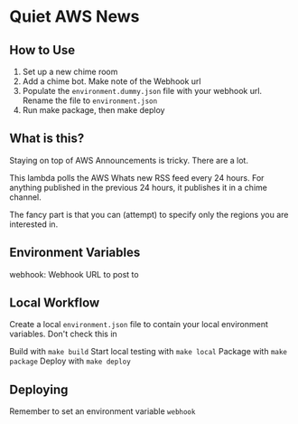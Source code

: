 # Quiet AWS News

## How to Use

1. Set up a new chime room
2. Add a chime bot. Make note of the Webhook url
3. Populate the `environment.dummy.json` file with your webhook url. Rename the file to `environment.json`
3. Run make package, then make deploy

## What is this?

Staying on top of AWS Announcements is tricky. There are a lot.

This lambda polls the AWS Whats new RSS feed every 24 hours. For anything published in the previous 24 hours, it publishes it in a chime channel.

The fancy part is that you can (attempt) to specify only the regions you are interested in.

## Environment Variables
webhook: Webhook URL to post to

## Local Workflow

Create a local `environment.json` file to contain your local environment variables. Don't check this in

Build with `make build`
Start local testing with `make local`
Package with `make package`
Deploy with `make deploy`

## Deploying

Remember to set an environment variable `webhook`


